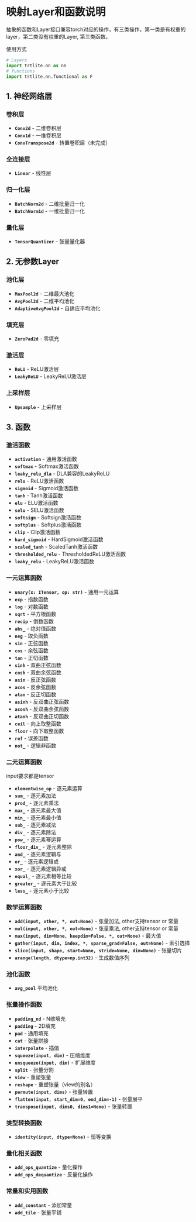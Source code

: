 # 映射Layer和函数说明

抽象的函数和Layer接口兼容torch对应的操作，有三类操作，第一类是有权重的layer，第二类没有权重的Layer, 第三类函数。

使用方式

```python
# Layers
import trtlite.nn as nn
# functions
import trtlite.nn.functional as F
```

## 1. 神经网络层

### 卷积层

- **`Conv2d`** - 二维卷积层
- **`Conv1d`** - 一维卷积层
- **`ConvTranspose2d`** - 转置卷积层（未完成）

### 全连接层
- **`Linear`** - 线性层

### 归一化层
- **`BatchNorm2d`** - 二维批量归一化
- **`BatchNorm1d`** - 一维批量归一化

### 量化层
- **`TensorQuantizer`** - 张量量化器

## 2. 无参数Layer

### 池化层
- **`MaxPool2d`** - 二维最大池化
- **`AvgPool2d`** - 二维平均池化
- **`AdaptiveAvgPool2d`** - 自适应平均池化

### 填充层
- **`ZeroPad2d`** - 零填充

### 激活层
- **`ReLU`** - ReLU激活层
- **`LeakyReLU`** - LeakyReLU激活层

### 上采样层
- **`Upsample`** - 上采样层


## 3. 函数

### 激活函数
- **`activation`** - 通用激活函数
- **`softmax`** - Softmax激活函数
- **`leaky_relu_dla`** - DLA兼容的LeakyReLU
- **`relu`** - ReLU激活函数
- **`sigmoid`** - Sigmoid激活函数
- **`tanh`** - Tanh激活函数
- **`elu`** - ELU激活函数
- **`selu`** - SELU激活函数
- **`softsign`** - Softsign激活函数
- **`softplus`** - Softplus激活函数
- **`clip`** - Clip激活函数
- **`hard_sigmoid`** - HardSigmoid激活函数
- **`scaled_tanh`** - ScaledTanh激活函数
- **`thresholded_relu`** - ThresholdedReLU激活函数
- **`leaky_relu`** - LeakyReLU激活函数

### 一元运算函数

- **`unary(x: ITensor, op: str)`** - 通用一元运算
- **`exp`** - 指数函数
- **`log`** - 对数函数
- **`sqrt`** - 平方根函数
- **`recip`** - 倒数函数
- **`abs_`** - 绝对值函数
- **`neg`** - 取负函数
- **`sin`** - 正弦函数
- **`cos`** - 余弦函数
- **`tan`** - 正切函数
- **`sinh`** - 双曲正弦函数
- **`cosh`** - 双曲余弦函数
- **`asin`** - 反正弦函数
- **`acos`** - 反余弦函数
- **`atan`** - 反正切函数
- **`asinh`** - 反双曲正弦函数
- **`acosh`** - 反双曲余弦函数
- **`atanh`** - 反双曲正切函数
- **`ceil`** - 向上取整函数
- **`floor`** - 向下取整函数
- **`ref`** - 误差函数
- **`not_`** - 逻辑非函数

### 二元运算函数

input要求都是tensor

- **`elementwise_op`** - 逐元素运算
- **`sum_`** - 逐元素加法
- **`prod_`** - 逐元素乘法
- **`max_`** - 逐元素最大值
- **`min_`** - 逐元素最小值
- **`sub_`** - 逐元素减法
- **`div_`** - 逐元素除法
- **`pow_`** - 逐元素幂运算
- **`floor_div_`** - 逐元素整除
- **`and_`** - 逐元素逻辑与
- **`or_`** - 逐元素逻辑或
- **`xor_`** - 逐元素逻辑异或
- **`equal_`** - 逐元素相等比较
- **`greater_`** - 逐元素大于比较
- **`less_`** - 逐元素小于比较


### 数学运算函数

- **`add(input, other, *, out=None)`** - 张量加法, other支持tensor or 常量
- **`mul(input, other, *, out=None)`** - 张量乘法, other支持tensor or 常量
- **`max(input, dim=None, keepdim=False, *, out=None)`** - 最大值
- **`gather(input, dim, index, *, sparse_grad=False, out=None)`** - 索引选择
- **`slice(input, shape, start=None, stride=None, dim=None)`** - 张量切片
- **`arange(length, dtype=np.int32)`** - 生成数值序列

### 池化函数

- **`avg_pool`** 平均池化

### 张量操作函数

- **`padding_nd`** - N维填充
- **`padding`** - 2D填充
- **`pad`** - 通用填充
- **`cat`** - 张量拼接
- **`interpolate`** - 插值
- **`squeeze(input, dim)`** - 压缩维度
- **`unsqueeze(input, dim)`** - 扩展维度
- **`split`** - 张量分割
- **`view`** - 重塑张量
- **`reshape`** - 重塑张量（view的别名）
- **`permute(input, dims)`** - 张量转置
- **`flatten(input, start_dim=0, end_dim=-1)`** - 张量展平
- **`transpose(input, dims0, dims1=None)`** - 张量转置

### 类型转换函数

- **`identity(input, dtype=None)`** - 恒等变换

### 量化相关函数

- **`add_ops_quantize`** - 量化操作
- **`add_ops_dequantize`** - 反量化操作

### 常量和实用函数

- **`add_constant`** - 添加常量
- **`add_tile`** - 张量平铺
